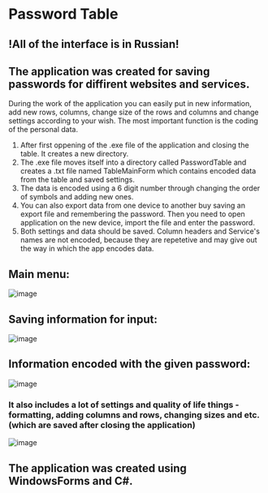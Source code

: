 # Password Table
## !All of the interface is in Russian!
## The application was created for saving passwords for diffirent websites and services. 

During the work of the application you can easily put in new information, add new rows, columns, change size of the rows and columns and change settings according to your wish.
The most important function is the coding of the personal data. 
1. After first oppening of the .exe file of the application and closing the table. It creates a new directory.
2. The .exe file moves itself into a directory called PasswordTable and creates a .txt file named TableMainForm which contains encoded data from the table and saved settings.
3. The data is encoded using a 6 digit number through changing the order of symbols and adding new ones.
4. You can also export data from one device to another buy saving an export file and remembering the password. Then you need to open application on the new device, import the file and enter the password.
5. Both settings and data should be saved. Column headers and Service's names are not encoded, because they are repetetive and may give out the way in which the app encodes data.

## Main menu:
![image](https://github.com/IvanKolchanov/PasswordTable/assets/83294629/6bf9bdd0-7431-4369-b1d6-7b72d868a82a)
## Saving information for input:
![image](https://github.com/IvanKolchanov/PasswordTable/assets/83294629/28a4054e-3586-48a5-9f1b-8f3ff20e6d2a)
## Information encoded with the given password:
![image](https://github.com/IvanKolchanov/PasswordTable/assets/83294629/2b573957-4cc0-4175-b27e-e20068cf17de)
### It also includes a lot of settings and quality of life things - formatting, adding columns and rows, changing sizes and etc. (which are saved after closing the application)
![image](https://github.com/IvanKolchanov/PasswordTable/assets/83294629/4f94f5d1-e1a8-49fd-ac93-8d8e7615e371)

## The application was created using WindowsForms and C#.
